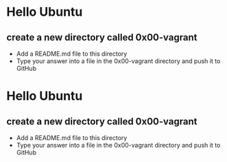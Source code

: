 # Hello Ubuntu
## create a new directory called 0x00-vagrant
* Add a README.md file to this directory
* Type your answer into a file in the 0x00-vagrant directory and push it to GitHub
# Hello Ubuntu
## create a new directory called 0x00-vagrant
* Add a README.md file to this directory
* Type your answer into a file in the 0x00-vagrant directory and push it to GitHub
